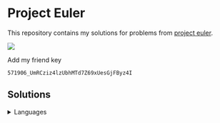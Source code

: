 # Project Euler

This repository contains my solutions for problems from [project
euler](https://projecteuler.net).

![](http://projecteuler.net/profile/sameasmuli.png)

Add my friend key

```
571906_UmRCziz4lzUbhMTd7Z69xUesGjFByz4I
```

## Solutions

<details>
<summary>Languages</summary>
<table>
  <thead>
    <tr class="header">
      <th align="center">Problem</th>
      <th align="center">C</th>
      <th align="center">Python</th>
    </tr>
  </thead>
  <tbody>
    <tr class="odd">
      <td align="center">001</td>
      <td align="center">🔵</td>
      <td align="center">🔵</td>
    </tr>
    <tr class="even">
      <td align="center">002</td>
      <td align="center">🔵</td>
      <td align="center">🔵</td>
    </tr>
    <tr class="odd">
      <td align="center">003</td>
      <td align="center">🔵</td>
      <td align="center">🔵</td>
    </tr>
    <tr class="even">
      <td align="center">004</td>
      <td align="center">🔵</td>
      <td align="center">🔵</td>
    </tr>
    <tr class="odd">
      <td align="center">005</td>
      <td align="center">🔵</td>
      <td align="center">🔵</td>
    </tr>
    <tr class="even">
      <td align="center">006</td>
      <td align="center">🔵</td>
      <td align="center">🔵</td>
    </tr>
    <tr class="odd">
      <td align="center">007</td>
      <td align="center">🔵</td>
      <td align="center"></td>
    </tr>
    <tr class="even">
      <td align="center">008</td>
      <td align="center">🔵</td>
      <td align="center"></td>
    </tr>
  </tbody>
</table>
</details>
